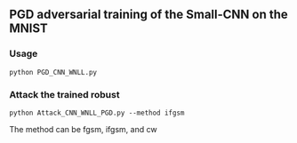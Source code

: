## PGD adversarial training of the Small-CNN on the MNIST
### Usage
```
python PGD_CNN_WNLL.py
```

### Attack the trained robust
```
python Attack_CNN_WNLL_PGD.py --method ifgsm
```
The method can be fgsm, ifgsm, and cw
